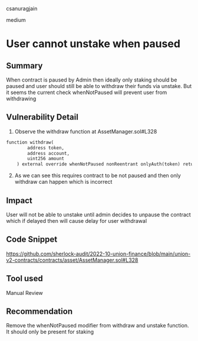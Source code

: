 csanuragjain

medium

# User cannot unstake when paused

## Summary
When contract is paused by Admin then ideally only staking should be paused and user should still be able to withdraw their funds via unstake. But it seems the current check whenNotPaused will prevent user from withdrawing

## Vulnerability Detail
1. Observe the withdraw function at AssetManager.sol#L328

```python
function withdraw(
        address token,
        address account,
        uint256 amount
    ) external override whenNotPaused nonReentrant onlyAuth(token) returns (bool) {
```

2. As we can see this requires contract to be not paused and then only withdraw can happen which is incorrect

## Impact
User will not be able to unstake until admin decides to unpause the contract which if delayed then will cause delay for user withdrawal

## Code Snippet
https://github.com/sherlock-audit/2022-10-union-finance/blob/main/union-v2-contracts/contracts/asset/AssetManager.sol#L328

## Tool used
Manual Review

## Recommendation
Remove the whenNotPaused modifier from withdraw and unstake function. It should only be present for staking